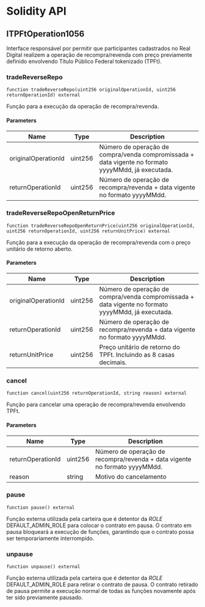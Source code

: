 # Solidity API

## ITPFtOperation1056

Interface responsável por permitir que participantes cadastrados no 
Real Digital realizem a operação de recompra/revenda com preço previamente definido 
envolvendo Título Público Federal tokenizado (TPFt).

### tradeReverseRepo

```solidity
function tradeReverseRepo(uint256 originalOperationId, uint256 returnOperationId) external
```

Função para a execução da operação de recompra/revenda.

#### Parameters

| Name | Type | Description |
| ---- | ---- | ----------- |
| originalOperationId | uint256 | Número de operação de compra/venda compromissada + data vigente no formato yyyyMMdd, já executada. |
| returnOperationId | uint256 | Número de operação de recompra/revenda + data vigente no formato yyyyMMdd. |

### tradeReverseRepoOpenReturnPrice

```solidity
function tradeReverseRepoOpenReturnPrice(uint256 originalOperationId, uint256 returnOperationId, uint256 returnUnitPrice) external
```

Função para a execução da operação de recompra/revenda com o preço unitário de retorno aberto.

#### Parameters

| Name | Type | Description |
| ---- | ---- | ----------- |
| originalOperationId | uint256 | Número de operação de compra/venda compromissada + data vigente no formato yyyyMMdd, já executada. |
| returnOperationId | uint256 | Número de operação de recompra/revenda + data vigente no formato yyyyMMdd. |
| returnUnitPrice | uint256 | Preço unitário de retorno do TPFt. Incluindo as 8 casas decimais. |

### cancel

```solidity
function cancel(uint256 returnOperationId, string reason) external
```

Função para cancelar uma operação de recompra/revenda envolvendo TPFt.

#### Parameters

| Name | Type | Description |
| ---- | ---- | ----------- |
| returnOperationId | uint256 | Número de operação de recompra/revenda + data vigente no formato yyyyMMdd. |
| reason | string | Motivo do cancelamento |

### pause

```solidity
function pause() external
```

Função externa utilizada pela carteira que é detentor da _ROLE_ DEFAULT_ADMIN_ROLE para colocar o contrato em pausa.
O contrato em pausa bloqueará a execução de funções, garantindo que o contrato possa ser temporariamente interrompido.

### unpause

```solidity
function unpause() external
```

Função externa utilizada pela carteira que é detentor da _ROLE_ DEFAULT_ADMIN_ROLE para retirar o contrato de pausa.
O contrato retirado de pausa permite a execução normal de todas as funções novamente após ter sido previamente pausado.

